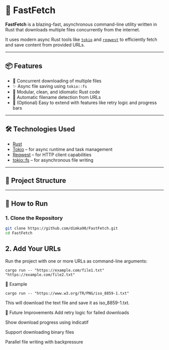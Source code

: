 # 🚀 FastFetch

**FastFetch** is a blazing-fast, asynchronous command-line utility written in Rust that downloads multiple files concurrently from the internet.

It uses modern async Rust tools like [`tokio`](https://crates.io/crates/tokio) and [`reqwest`](https://crates.io/crates/reqwest) to efficiently fetch and save content from provided URLs.

---

## 📦 Features

- 🔄 Concurrent downloading of multiple files
- ✨ Async file saving using `tokio::fs`
- 🧠 Modular, clean, and idiomatic Rust code
- 📝 Automatic filename detection from URLs
- 📁 (Optional) Easy to extend with features like retry logic and progress bars

---

## 🛠️ Technologies Used

- [Rust](https://www.rust-lang.org/)
- [Tokio](https://tokio.rs/) – for async runtime and task management
- [Reqwest](https://docs.rs/reqwest) – for HTTP client capabilities
- [tokio::fs](https://docs.rs/tokio/latest/tokio/fs/index.html) – for asynchronous file writing

---

## 📂 Project Structure


---

## 🚀 How to Run

### 1. Clone the Repository

```bash
git clone https://github.com/dimka90/FastFetch.git
cd FastFetch
```

## 2. Add Your URLs
Run the project with one or more URLs as command-line arguments:

```
cargo run -- "https://example.com/file1.txt" "https://example.com/file2.txt"
```
🧪 Example
```
cargo run -- "https://www.w3.org/TR/PNG/iso_8859-1.txt"
```
This will download the text file and save it as iso_8859-1.txt.

🔧 Future Improvements
 Add retry logic for failed downloads

 Show download progress using indicatif

 Support downloading binary files

 Parallel file writing with backpressure

